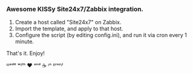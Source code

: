 ### Awesome KISSy Site24x7/Zabbix integration.

1. Create a host called "Site24x7" on Zabbix.
2. Import the template, and apply to that host.
3. Configure the script (by editing config.ini), and run it via cron every 1 minute.

That's it. Enjoy!




ᴹᵃᵈᵉ ʷᶦᵗʰ ❤️ ᵃⁿᵈ ☕ ᶦⁿ ᴮʳᵃᶻᶦˡ


